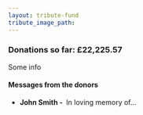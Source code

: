 ```yaml
---
layout: tribute-fund
tribute_image_path:
---
```


### Donations so far: &pound;22,225.57

Some info


#### Messages from the donors

* **John Smith -&nbsp;** In loving memory of...